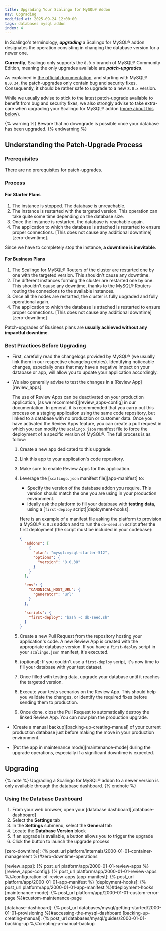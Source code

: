 ```yaml
---
title: Upgrading Your Scalingo for MySQL® Addon
nav: Upgrading
modified_at: 2025-09-24 12:00:00
tags: databases mysql addon
index: 4
---
```


In Scalingo's terminology, ***upgrading*** a Scalingo for MySQL® addon
designates the operation consisting in changing the database version for a
newer one.

**Currently**, Scalingo only supports the `8.0.x` branch of MySQL® Community
Edition, meaning the only upgrades available are ***patch-upgrades***.

As explained in [the official documentation][mysql-lts], and starting with
MySQL® `8.0.34`, the patch-upgrades only contain bug and security fixes.
Consequently, it should be rather safe to upgrade to a new `8.0.x` version.

While we usually advise to stick to the latest patch-upgrade available to
benefit from bug and security fixes, we also strongly advise to take extra-care
when upgrading your Scalingo for MySQL® addon ([more about this
below](#best-practices-before-upgrading)).

{% warning %}
Beware that no downgrade is possible once your database has been upgraded.
{% endwarning %}


## Understanding the Patch-Upgrade Process

### Prerequisites

There are no prerequisites for patch-upgrades.

### Process

#### For Starter Plans

1. The instance is stopped. The database is unreachable.
2. The instance is restarted with the targeted version. This operation can take
   quite some time depending on the database size.
3. Once the instance is restarted, the database is reachable again.
4. The application to which the database is attached is restarted to ensure
   proper connections. [This does not cause any additional
   downtime][zero-downtime].

Since we have to completely stop the instance, **a downtime is inevitable**.

#### For Business Plans

1. The Scalingo for MySQL® Routers of the cluster are restarted one by one with
   the targeted version. This shouldn't cause any downtime.
2. The different instances forming the cluster are restarted one by one. This
   shouldn't cause any downtime, thanks to the MySQL® Routers routing the
   connexions to the available instances.
3. Once all the nodes are restarted, the cluster is fully upgraded and fully
   operational again.
4. The application to which the database is attached is restarted to ensure
   proper connections. [This does not cause any additional
   downtime][zero-downtime]

Patch-upgrades of Business plans are **usually achieved without any impactful
downtime**.

### Best Practices Before Upgrading

- First, carefully read the changelogs provided by MySQL® (we usually link them
  in our respective changelog entries). Identifying noticeable changes,
  especially ones that may have a negative impact on your database or app, will
  allow you to update your application accordingly.

- We also generally advise to test the changes in a [Review App][review_apps].

  The use of Review Apps can be deactivated on your production application, [as
  we recommend][review_apps-config] in our documentation. In general, it is
  recommended that you carry out this process on a staging application using
  the same code repository, but linked to a database with no production or
  customer data. Once you have activated the Review Apps feature, you can
  create a pull request in which you can modify the `scalingo.json` manifest
  file to force the deployment of a specific version of MySQL®. The full
  process is as follow:

  1. Create a new app dedicated to this upgrade.
  2. Link this app to your application's code repository.
  3. Make sure to enable Review Apps for this application.
  4. Leverage the [`scalingo.json` manifest file][app-manifest] to:
     - Specify the version of the database addon you require. This version
       should match the one you are using in your production environment.
     - Ideally ask the platform to fill your database with **testing data**,
       using a [`first-deploy` script][deployment-hooks].

     Here is an example of a manifest file asking the platform to provision a
     MySQL® `8.0.38` addon and to run the `db-seed.sh` script after the
     first deployment (the script must be included in your codebase):
     ```json
     {
       "addons": [
         {
           "plan": "mysql:mysql-starter-512",
           "options": {
             "version": "8.0.38"
           }
         }
       ],

       "env": {
         "CANONICAL_HOST_URL": {
           "generator": "url"
         }
       },

       "scripts": {
         "first-deploy": "bash -c db-seed.sh"
       }
     }
     ```
  5. Create a new Pull Request from the repository hosting your application's
     code. A new Review App is created with the appropriate database version.
     If you have a `first-deploy` script in your `scalingo.json` manifest, it's
     executed.
  6. (optional): If you couldn't use a `first-deploy` script, it's now
     time to fill your database with your test dataset.
  7. Once filled with testing data, upgrade your database until it reaches the
     targeted version.
  8. Execute your tests scenarios on the Review App. This should help you
     validate the changes, or identify the required fixes before sending them
     to production.
  9. Once done, close the Pull Request to automatically destroy the linked
     Review App. You can now plan the production upgrade.

- [Create a manual backup][backing-up-creating-manual] of your current
  production database just before making the move in your production
  environment.

- [Put the app in maintenance mode][maintenance-mode] during the upgrade
  operations, especially if a significant downtime is expected.


## Upgrading

{% note %}
Upgrading a Scalingo for MySQL® addon to a newer version is only available
through the database dashboard.
{% endnote %}

### Using the Database Dashboard

1. From your web browser, open your [database dashboard][database-dashboard]
2. Select the **Settings** tab
3. In the **Settings** submenu, select the **General** tab
4. Locate the **Database Version** block
5. If an upgrade is available, a button allows you to trigger the upgrade
6. Click the button to launch the upgrade process


[mysql-lts]: https://dev.mysql.com/blog-archive/introducing-mysql-innovation-and-long-term-support-lts-versions/

[zero-downtime]: {% post_url platform/internals/2000-01-01-container-management %}#zero-downtime-operations

[review_apps]: {% post_url platform/app/2000-01-01-review-apps %}
[review_apps-config]: {% post_url platform/app/2000-01-01-review-apps %}#configuration-of-review-apps
[app-manifest]: {% post_url platform/app/2000-01-01-app-manifest %}
[deployment-hooks]: {% post_url platform/app/2000-01-01-app-manifest %}#deployment-hooks
[maintenance-mode]: {% post_url platform/app/2000-01-01-custom-error-page %}#custom-maintenance-page


[database-dashboard]: {% post_url databases/mysql/getting-started/2000-01-01-provisioning %}#accessing-the-mysql-dashboard
[backing-up-creating-manual]: {% post_url databases/mysql/guides/2000-01-01-backing-up %}#creating-a-manual-backup
